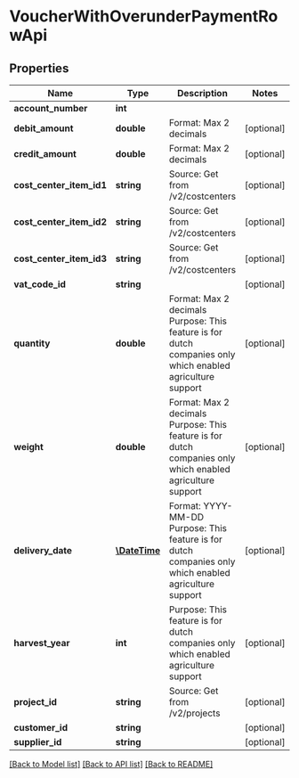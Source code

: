 # VoucherWithOverunderPaymentRowApi

## Properties
Name | Type | Description | Notes
------------ | ------------- | ------------- | -------------
**account_number** | **int** |  | 
**debit_amount** | **double** | Format: Max 2 decimals | [optional] 
**credit_amount** | **double** | Format: Max 2 decimals | [optional] 
**cost_center_item_id1** | **string** | Source: Get from /v2/costcenters | [optional] 
**cost_center_item_id2** | **string** | Source: Get from /v2/costcenters | [optional] 
**cost_center_item_id3** | **string** | Source: Get from /v2/costcenters | [optional] 
**vat_code_id** | **string** |  | [optional] 
**quantity** | **double** | Format: Max 2 decimals  Purpose: This feature is for dutch companies only which enabled agriculture support | [optional] 
**weight** | **double** | Format: Max 2 decimals  Purpose: This feature is for dutch companies only which enabled agriculture support | [optional] 
**delivery_date** | [**\DateTime**](\DateTime.md) | Format: YYYY-MM-DD  Purpose: This feature is for dutch companies only which enabled agriculture support | [optional] 
**harvest_year** | **int** | Purpose: This feature is for dutch companies only which enabled agriculture support | [optional] 
**project_id** | **string** | Source: Get from /v2/projects | [optional] 
**customer_id** | **string** |  | [optional] 
**supplier_id** | **string** |  | [optional] 

[[Back to Model list]](../../README.md#documentation-for-models) [[Back to API list]](../../README.md#documentation-for-api-endpoints) [[Back to README]](../../README.md)

